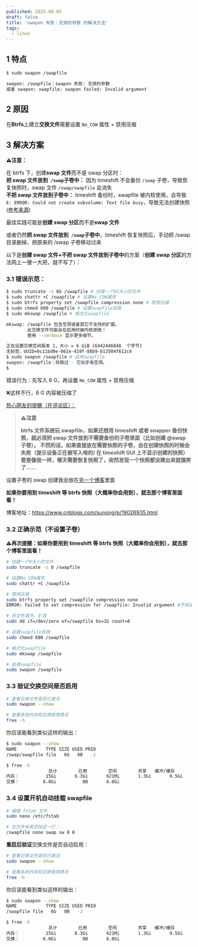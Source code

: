 ```yaml
---
published: 2025-08-05
draft: false
title: 'swapon 失败：无效的参数 的解决方法'
tags:
  - linux
---
```


## 1 特点
```bash
$ sudo swapon /swapfile    

swapon: /swapfile：swapon 失败: 无效的参数
或者 swapon: swapfile: swapon failed: Invalid argument
```

## 2 原因

在**Btrfs**上建立**交换文件**需要设置 `No_COW` 属性 + 禁用压缩

## 3 解决方案

 **⚠️注意：**

在 btrfs 下，创建**swap 文件**而不是 swap 分区时：  
**把 swap 文件放到**​ **​ `/swap` ​**​**子卷中：**  因为 timeshift 不会备份 `/swap` 子卷，导致恢复快照时，swap 文件 `/swap/swapfile` 会消失  
**不把 swap 文件放到子卷中：**  timeshift 备份时，swapfile 被内核使用，会导致 `E: ERROR: Could not create subvolume: Text file busy`，导致无法创建快照 ([参考来源](https://forum.archlinuxcn.org/t/topic/14276))

最佳实践可能是**创建 swap 分区**而不是**swap 文件**

或者仍然**把 swap 文件放到**​ **​ `/swap` ​**​**子卷中**，timeshift 恢复快照后，手动把 /swap 目录删掉、把原来的 /swap 子卷移动过来

以下是**创建 swap 文件+不把 swap 文件放到子卷中**的方案（**创建 swap 分区**的方法网上一搜一大把，就不写了）：

### 3.1 **错误**示范：

```bash
$ sudo truncate -s 6G /swapfile # 创建一个6G大小的文件
$ sudo chattr +C /swapfile # 设置No_COW属性
$ sudo btrfs property set /swapfile compression none # 禁用压缩
$ sudo chmod 600 /swapfile # 设置swapfile权限
$ sudo mkswap /swapfile # 格式化swapfile

mkswap: /swapfile 包含空洞或者其它不支持的扩展。
        此交换文件可能会在启用时被内核拒绝！
        使用 --verbose 显示更多细节。

正在设置交换空间版本 1，大小 = 6 GiB (6442446848  个字节)
无标签，UUID=0c11bd0e-061e-419f-88b9-b13504f612c4
$ sudo swapon /swapfile # 启用swapfile
swapon: /swapfile：将跳过 - 它似乎有空洞。
$
```

错误行为：先写入 6 G，再设置 `No_COW` 属性 + 禁用压缩

❌这样不行，6 G 内容被压缩了

[热心网友的提醒（在评论区）：](https://bbs.deepin.org/zh/post/270814)

>  **⚠️注意**
>
> **btrfs 文件系统玩 swapfile，如果还想用 timeshift 或者 snapper 备份快照，就必须把 swap 文件放到不需要备份的子卷里面（比如创建 @swap 子卷）。
> 不然的话，如果直接放在需要快照的子卷，会在创建快照的时候会失败（提示设备正在被写入啥的/ 在 timeshift GUI 上不显示创建的快照）
> 要是像我一样，哪天需要恢复快照了，突然发现一个快照都没建出来就搞笑了......**

设置子卷的 swap 创建我会放在[另一个博客](https://www.cnblogs.com/sunong/p/19026935.html)里面

**如果你要用到 timeshift 等 btrfs 快照（大概率你会用到），就去那个博客里面看！**

博客地址：https://www.cnblogs.com/sunong/p/19026935.html

### 3.2 **正确**示范（不设置子卷）

 **⚠️再次提醒：如果你要用到 timeshift 等 btrfs 快照（大概率你会用到），就去那个博客里面看！**

```bash
# 创建一个0大小的文件
sudo truncate -s 0 /swapfile

# 设置No_COW属性
sudo chattr +C /swapfile

# 禁用压缩
sudo btrfs property set /swapfile compression none
ERROR: failed to set compression for /swapfile: Invalid argument #不知道为什么，不过不影响

# 将文件填充、扩容
sudo dd if=/dev/zero of=/swapfile bs=1G count=6

# 设置swapfile权限
sudo chmod 600 /swapfile

# 格式化swapfile
sudo mkswap /swapfile

# 启用swapfile
sudo swapon /swapfile
```

### 3.3 验证交换空间是否启用

```bash
# 查看交换文件是否已激活
sudo swapon --show

# 查看系统内存和交换使用情况
free -h
```

你应该能看到类似这样的输出：

```bash
$ sudo swapon --show
NAME           TYPE SIZE USED PRIO
/swap/swapfile file   6G   0B   -2

$ free -h
                总计        已用        空闲        共享   缓冲/缓存        可用
内存：          15Gi       6.3Gi       621Mi       1.3Gi       9.5Gi       9.0Gi
交换：         6.0Gi          0B       6.0Gi   
```

### 3.4 设置开机自动挂载 swapfile

```bash
# 编辑 fstab 文件
sudo nano /etc/fstab

# 在文件末尾添加这一行：
/swapfile none swap sw 0 0
```

**重启后验证**交换文件是否自动启用：

```bash
# 查看交换文件是否已激活
sudo swapon --show

# 查看系统内存和交换使用情况
free -h
```

你应该能看到类似这样的输出：

```bash
$ sudo swapon --show
NAME           TYPE SIZE USED PRIO
/swapfile file   6G   0B   -2

$ free -h
                总计        已用        空闲        共享   缓冲/缓存        可用
内存：          15Gi       6.3Gi       621Mi       1.3Gi       9.5Gi       9.0Gi
交换：         6.0Gi          0B       6.0Gi   
```

‍
